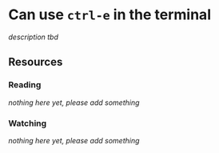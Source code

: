 # Can use `ctrl-e` in the terminal
_description tbd_
## Resources
### Reading
_nothing here yet, please add something_
### Watching
_nothing here yet, please add something_
